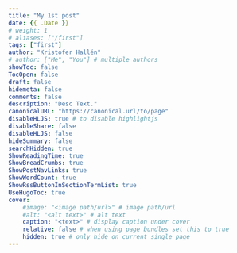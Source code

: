 ```yaml
---
title: "My 1st post"
date: {{ .Date }}
# weight: 1
# aliases: ["/first"]
tags: ["first"]
author: "Kristofer Hallén"
# author: ["Me", "You"] # multiple authors
showToc: false
TocOpen: false
draft: false
hidemeta: false
comments: false
description: "Desc Text."
canonicalURL: "https://canonical.url/to/page"
disableHLJS: true # to disable highlightjs
disableShare: false
disableHLJS: false
hideSummary: false
searchHidden: true
ShowReadingTime: true
ShowBreadCrumbs: true
ShowPostNavLinks: true
ShowWordCount: true
ShowRssButtonInSectionTermList: true
UseHugoToc: true
cover:
    #image: "<image path/url>" # image path/url
    #alt: "<alt text>" # alt text
    caption: "<text>" # display caption under cover
    relative: false # when using page bundles set this to true
    hidden: true # only hide on current single page
---
```


